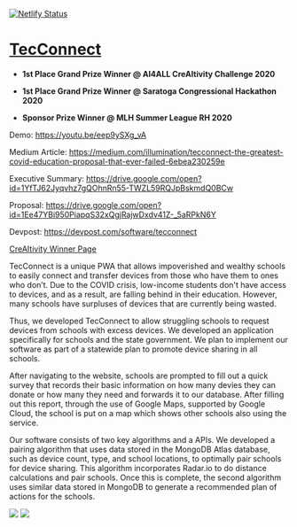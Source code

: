 [![Netlify Status](https://api.netlify.com/api/v1/badges/b1d75549-8cf3-411b-9f7c-8db5f97f0aed/deploy-status)](https://app.netlify.com/sites/brave-kirch-3db040/deploys)
# [TecConnect](https://tecconnect.tech/)

- **1st Place Grand Prize Winner @ AI4ALL CreAItivity Challenge 2020**

- **1st Place Grand Prize Winner @ Saratoga Congressional Hackathon 2020**

- **Sponsor Prize Winner @ MLH Summer League RH 2020**

Demo: https://youtu.be/eep9ySXg_vA

Medium Article: https://medium.com/illumination/tecconnect-the-greatest-covid-education-proposal-that-ever-failed-6ebea230259e

Executive Summary: https://drive.google.com/open?id=1YfTJ62Jyqvhz7gQOhnRn55-TWZL59RQJpBskmdQ0BCw

Proposal: https://drive.google.com/open?id=1Ee47YBi950PiapqS32xQgjRajwDxdv41Z-_5aRPkN6Y

Devpost: https://devpost.com/software/tecconnect

[CreAItivity Winner Page](https://teamcreaitivity.wixsite.com/creaitivity/2020-covid-19-challenge-results)

TecConnect is a unique PWA that allows impoverished and wealthy schools to easily connect and transfer devices from those who have them to ones who don’t. Due to the COVID crisis, low-income students don't have access to devices, and as a result, are falling behind in their education. However, many schools have surpluses of devices that are currently being wasted. 

Thus, we developed TecConnect to allow struggling schools to request devices from schools with excess devices. We developed an application specifically for schools and the state government. We plan to implement our software as part of a statewide plan to promote device sharing in all schools.

After navigating to the website, schools are prompted to fill out a quick survey that records their basic information on how many devies they can donate or how many they need and forwards it to our database. After filling out this report, through the use of Google Maps, supported by Google Cloud, the school is put on a map which shows other schools also using the service.

Our software consists of two key algorithms and a APIs. We developed a pairing algorithm that uses data stored in the MongoDB Atlas database, such as device count, type, and school locations, to optimally pair schools for device sharing. This algorithm incorporates Radar.io to do distance calculations and pair schools. Once this is complete, the second algorithm uses similar data stored in MongoDB to generate a recommended plan of actions for the schools.

![](https://github.com/ayaanzhaque/TecConnect/blob/master/assets/img/creAItivityPhoto.jpg?raw=true)
![](https://github.com/ayaanzhaque/TecConnect/blob/master/assets/img/kumarCertPic.jpg?raw=true)
